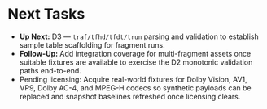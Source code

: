 # Next Tasks

- **Up Next:** D3 — `traf/tfhd/tfdt/trun` parsing and validation to establish sample table scaffolding for fragment runs.
- **Follow-Up:** Add integration coverage for multi-fragment assets once suitable fixtures are available to exercise the D2 monotonic validation paths end-to-end.
- Pending licensing: Acquire real-world fixtures for Dolby Vision, AV1, VP9, Dolby AC-4, and MPEG-H codecs so synthetic payloads can be replaced and snapshot baselines refreshed once licensing clears.
